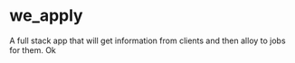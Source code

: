 # we_apply

A full stack app that will get information from clients and then alloy to jobs for them.
Ok

